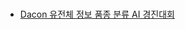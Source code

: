###

- [Dacon 유전체 정보 품종 분류 AI 경진대회](https://dacon.io/competitions/official/236035/overview/description)